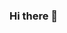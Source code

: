 ### Hi there 👋

<!--
**iheartcrypto/iHeartCrypto** is a ✨ _special_ ✨ repository because its `README.md` (this file) appears on your GitHub profile.
- 
-
-                                                                           INTRODUCING:
-
- /$$ /$$   /$$                                 /$$      /$$$$$$                                  /$$              
-|__/| $$  | $$                                | $$     /$$__  $$                                | $$              
- /$$| $$  | $$  /$$$$$$   /$$$$$$   /$$$$$$  /$$$$$$  | $$  \__/  /$$$$$$  /$$   /$$  /$$$$$$  /$$$$$$    /$$$$$$ 
-| $$| $$$$$$$$ /$$__  $$ |____  $$ /$$__  $$|_  $$_/  | $$       /$$__  $$| $$  | $$ /$$__  $$|_  $$_/   /$$__  $$
-| $$| $$__  $$| $$$$$$$$  /$$$$$$$| $$  \__/  | $$    | $$      | $$  \__/| $$  | $$| $$  \ $$  | $$    | $$  \ $$
-| $$| $$  | $$| $$_____/ /$$__  $$| $$        | $$ /$$| $$    $$| $$      | $$  | $$| $$  | $$  | $$ /$$| $$  | $$
-| $$| $$  | $$|  $$$$$$$|  $$$$$$$| $$        |  $$$$/|  $$$$$$/| $$      |  $$$$$$$| $$$$$$$/  |  $$$$/|  $$$$$$/
-|__/|__/  |__/ \_______/ \_______/|__/         \___/   \______/ |__/       \____  $$| $$____/    \___/   \______/ 
-                                                                           /$$  | $$| $$                          
-           iHeartCrypto.dev|.app                                          |  $$$$$$/| $$                          
-                                   _____ _         _       _       _       \______/ |__/                                                                                       -                                  | __  | |___ ___| |_ ___| |_ ___|_|___ 
-                                  | __ -| | . |  _| '_|  _|   | .'| |   |
-                                  |_____|_|___|___|_,_|___|_|_|__,|_|_|_|                                        
                                               ________                                      _____        
                                               ___  __ \_____ _____  ________ _________________  /________
                                               __  /_/ /  __ `/_  / / /_  __ `__ \  _ \_  __ \  __/_  ___/
                                               _  ____// /_/ /_  /_/ /_  / / / / /  __/  / / / /_ _(__  ) 
                                                /_/     \__,_/ _\__, / /_/ /_/ /_/\___//_/ /_/\__/ /____/  
                                                              /____/                 
                                                                            ______    ______
                                                                    MADE:  |  ____|  |___  /
                                                                           | |__ ______ / / 
                                                                           |  __|______/ /  
                                                                           | |____    / /__ 
 iheartcrypto.ltd | iheartcrypto.移动 | iheartcrypto.jp                    |______|  /_____|   
 iheartcrypto.uk | iheartkrypto.de | Just to name a few......



-
-
-
-->
